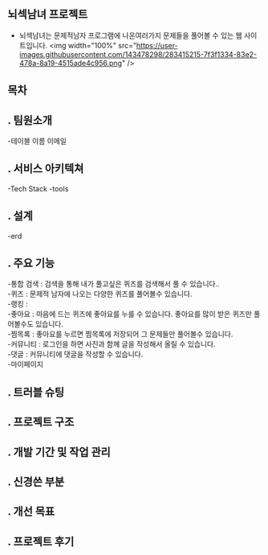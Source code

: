 ﻿## 뇌섹남녀 프로젝트
- 뇌섹남녀는 문제적남자 프로그램에 나온여러가지 문제들을 풀어볼 수 있는 웹 사이트입니다.
<img width="100%" src="https://user-images.githubusercontent.com/143478298/283415215-7f3f1334-83e2-478a-8a19-4515ade4c956.png" />

## 목차

## . 팀원소개

-테이블  이름  이메일 

## . 서비스 아키텍쳐
-Tech Stack
-tools
## . 설계 
-erd
## . 주요 기능
-통합 검색 : 검색을 통해 내가 풀고싶은 퀴즈를 검색해서 풀 수 있습니다..<br>
-퀴즈 : 문제적 남자에 나오는 다양한 퀴즈를 풀어볼수 있습니다.<br>
-랭킹 : <br>
-좋아요 : 마음에 드는 퀴즈에 좋아요를 누를 수 있습니다. 좋아요를 많이 받은 퀴즈만 풀어볼수도 있습니다.<br>
-찜목록 : 좋아요를 누르면 찜목록에 저장되어 그 문제들만 풀어볼수 있습니다.<br>
-커뮤니티 : 로그인을 하면 사진과 함께 글을 작성해서 올릴 수 있습니다.<br>
-댓글 : 커뮤니티에 댓글을 작성할 수 있습니다.<br>
-마이페이지<br>
## . 트러블 슈팅 

## . 프로젝트 구조

## . 개발 기간 및 작업 관리

## . 신경쓴 부분

## . 개선 목표

## . 프로젝트 후기

